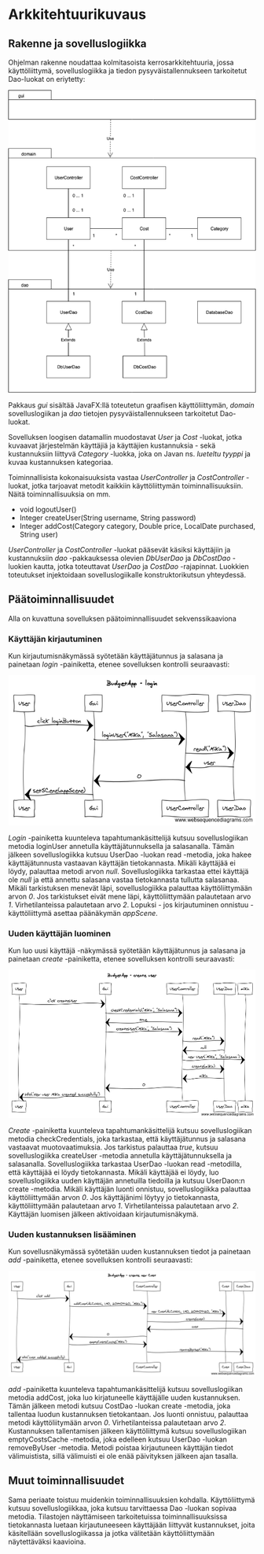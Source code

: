 # Arkkitehtuurikuvaus

## Rakenne ja sovelluslogiikka

Ohjelman rakenne noudattaa kolmitasoista kerrosarkkitehtuuria, jossa käyttöliittymä, sovelluslogiikka ja tiedon pysyväistallennukseen tarkoitetut Dao-luokat on eriytetty:

![pakkauskaavio](https://github.com/MiguelSombrero/ot-harjoitustyo/blob/master/dokumentointi/kuvat/pakkauskaavio.png)

Pakkaus *gui* sisältää JavaFX:llä toteutetun graafisen käyttöliittymän, *domain* sovelluslogiikan ja *dao* tietojen pysyväistallennukseen tarkoitetut Dao-luokat.

Sovelluksen loogisen datamallin muodostavat *User* ja *Cost* -luokat, jotka kuvaavat järjestelmän käyttäjiä ja käyttäjien kustannuksia - sekä kustannuksiin liittyvä *Category* -luokka, joka on Javan ns. *lueteltu tyyppi* ja kuvaa kustannuksen kategoriaa.

Toiminnallisista kokonaisuuksista vastaa *UserController* ja *CostController* -luokat, jotka tarjoavat metodit kaikkiin käyttöliittymän toiminnallisuuksiin. Näitä toiminnallisuuksia on mm.

* void logoutUser()
* Integer createUser(String username, String password)
* Integer addCost(Category category, Double price, LocalDate purchased, String user)

*UserController* ja *CostController* -luokat pääsevät käsiksi käyttäjiin ja kustannuksiin *dao* -pakkauksessa olevien *DbUserDao* ja *DbCostDao* -luokien kautta, jotka toteuttavat *UserDao* ja *CostDao* -rajapinnat. Luokkien toteutukset injektoidaan sovelluslogiikalle konstruktorikutsun yhteydessä. 

## Päätoiminnallisuudet

Alla on kuvattuna sovelluksen päätoiminnallisuudet sekvenssikaaviona

### Käyttäjän kirjautuminen

Kun kirjautumisnäkymässä syötetään käyttäjätunnus ja salasana ja painetaan *login* -painiketta, etenee sovelluksen kontrolli seuraavasti:

![sekvenssikaavio_login](https://github.com/MiguelSombrero/ot-harjoitustyo/blob/master/dokumentointi/kuvat/sekvenssikaavio_login.png)

*Login* -painiketta kuunteleva tapahtumankäsittelijä kutsuu sovelluslogiikan metodia loginUser annetulla käyttäjätunnuksella ja salasanalla. Tämän jälkeen sovelluslogiikka kutsuu UserDao -luokan read -metodia, joka hakee käyttäjätunnusta vastaavan käyttäjän tietokannasta. Mikäli käyttäjää ei löydy, palauttaa metodi arvon *null*. Sovelluslogiikka tarkastaa ettei käyttäjä ole *null* ja että annettu salasana vastaa tietokannasta tullutta salasanaa. Mikäli tarkistuksen menevät läpi, sovelluslogiikka palauttaa käyttöliittymään arvon *0*. Jos tarkistukset eivät mene läpi, käyttöliittymään palautetaan arvo *1*. Virhetilanteissa palautetaan arvo *2*. Lopuksi - jos kirjautuminen onnistuu - käyttöliittymä asettaa päänäkymän *appScene*.

### Uuden käyttäjän luominen

Kun luo uusi käyttäjä -näkymässä syötetään käyttäjätunnus ja salasana ja painetaan *create* -painiketta, etenee sovelluksen kontrolli seuraavasti:

![sekvenssikaavio_create_user](https://github.com/MiguelSombrero/ot-harjoitustyo/blob/master/dokumentointi/kuvat/sekvenssikaavio_create_user.png)

*Create* -painiketta kuunteleva tapahtumankäsittelijä kutsuu sovelluslogiikan metodia checkCredentials, joka tarkastaa, että käyttäjätunnus ja salasana vastaavat muotovaatimuksia. Jos tarkistus palauttaa *true*, kutsuu sovelluslogiikka createUser -metodia annetulla käyttäjätunnuksella ja salasanalla. Sovelluslogiikka tarkastaa UserDao -luokan read -metodilla, että käyttäjää ei löydy tietokannasta. Mikäli käyttäjää ei löydy, luo sovelluslogiikka uuden käyttäjän annetuilla tiedoilla ja kutsuu UserDaon:n create -metodia. Mikäli käyttäjän luonti onnistuu, sovelluslogiikka palauttaa käyttöliittymään arvon *0*. Jos käyttäjänimi löytyy jo tietokannasta, käyttöliittymään palautetaan arvo *1*. Virhetilanteissa palautetaan arvo *2*. Käyttäjän luomisen jälkeen aktivoidaan kirjautumisnäkymä.

### Uuden kustannuksen lisääminen

Kun sovellusnäkymässä syötetään uuden kustannuksen tiedot ja painetaan *add* -painiketta, etenee sovelluksen kontrolli seuraavasti:

![sekvenssikaavio_create_new_cost](https://github.com/MiguelSombrero/ot-harjoitustyo/blob/master/dokumentointi/kuvat/sekvenssikaavio_create_new_cost.png)

*add* -painiketta kuunteleva tapahtumankäsittelijä kutsuu sovelluslogiikan metodia addCost, joka luo kirjatuneelle käyttäjälle uuden kustannuksen. Tämän jälkeen metodi kutsuu CostDao -luokan create -metodia, joka tallentaa luodun kustannuksen tietokantaan. Jos luonti onnistuu, palauttaa metodi käyttöliitymään arvon *0*. Virhetilanteissa palautetaan arvo *2*. Kustannuksen tallentamisen jälkeen käyttöliittymä kutsuu sovelluslogiikan emptyCostsCache -metodia, joka edelleen kutsuu UserDao -luokan removeByUser -metodia. Metodi poistaa kirjautuneen käyttäjän tiedot välimuistista, sillä välimuisti ei ole enää päivityksen jälkeen ajan tasalla.

## Muut toiminnallisuudet

Sama periaate toistuu muidenkin toiminnallisuuksien kohdalla. Käyttöliittymä kutsuu sovelluslogiikkaa, joka kutsuu tarvittaessa Dao -luokan sopivaa metodia. Tilastojen näyttämiseen tarkoitetuissa toiminnallisuuksissa tietokannasta luetaan kirjautuneeseen käyttäjään liittyvät kustannukset, joita käsitellään sovelluslogiikassa ja jotka välitetään käyttöliittymään näytettäväksi kaavioina. 